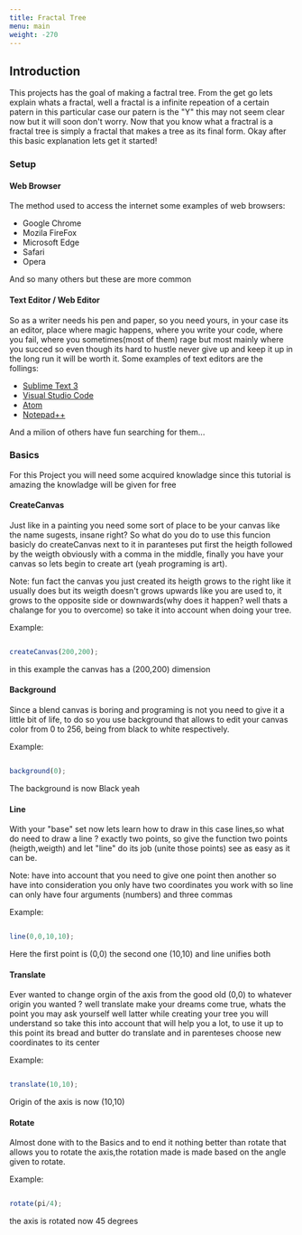 ```yaml
---
title: Fractal Tree
menu: main
weight: -270
---
```


## Introduction

This projects has the goal of making a factral tree. From the get go lets explain whats a fractal, well a fractal is a infinite repeation of a certain patern in this particular case our patern is the "Y" this may not seem clear now but it will soon don't worry. Now that you know what a fractral is a fractal tree is simply a fractal that makes a tree as its final form. Okay after this basic explanation lets get it started!

### Setup

#### Web Browser

The method used to access the internet some examples of web browsers:
  
* Google Chrome
* Mozila FireFox
* Microsoft Edge
* Safari
* Opera

And so many others but these are more common

#### Text Editor / Web Editor

So as a writer needs his pen and paper, so you need yours, in your case its an editor, place where magic happens, where you write your code, where you fail, where you sometimes(most of them) rage but most mainly where you succed so even though its hard to hustle never give up and keep it up in the long run it will be worth it. Some examples of text editors are the follings:

* [Sublime Text 3](https://www.sublimetext.com/3)
* [Visual Studio Code](https://code.visualstudio.com/)
* [Atom](https://atom.io/)
* [Notepad++](https://notepad-plus-plus.org/download/)

And a milion of others have fun searching for them...

### Basics

For this Project you will need some acquired knowladge since this tutorial is amazing the knowladge will be given for free

#### CreateCanvas

Just like in a painting you need some sort of place to be your canvas like the name sugests, insane right? So what do you do to use this funcion basicly do createCanvas next to it in paranteses put first the heigth followed by the weigth obviously with a comma in the middle, finally you have your canvas so lets begin to create art (yeah programing is art).

Note:
fun fact the canvas you just created its heigth grows to the right like it usually does but its weigth doesn't grows upwards like you are used to, it grows to the opposite side or downwards(why does it happen? well thats a chalange for you to overcome) so take it into account when doing your tree.  

Example:

```javascript

createCanvas(200,200);

```
in this example the canvas has a (200,200) dimension

#### Background

Since a blend canvas is boring and programing is not you need to give it a little bit of life, to do so you use background that allows to edit your canvas color from 0 to 256, being from black to white respectively.

Example:

```javascript

background(0);

```
The background is now Black yeah

#### Line

With your "base" set now lets learn how to draw in this case lines,so what do need to draw a line ? exactly two points, so give the function two points (heigth,weigth) and let "line" do its job (unite those points) see as easy as it can be.

Note:
have into account that you need to give one point then another so have into consideration you only have two coordinates you work with so line can only have four arguments (numbers) and three commas

Example:

```javascript

line(0,0,10,10);

```

Here the first point is (0,0) the second one (10,10) and line unifies both

#### Translate

Ever wanted to change orgin of the axis from the good old (0,0) to whatever origin you wanted ? well translate make your dreams come true, whats the point you may ask yourself well latter while creating your tree you will understand so take this into account that will help you a lot, to use it up to this point its bread and butter do translate and in parenteses choose new coordinates to its center

Example:

```javascript

translate(10,10);

```

Origin of the axis is now (10,10)

#### Rotate

Almost done with to the Basics and to end it nothing better than rotate that allows you to rotate the axis,the rotation made is made based on the angle given to rotate.

Example:

```javascript

rotate(pi/4);

```

the axis is rotated now 45 degrees
